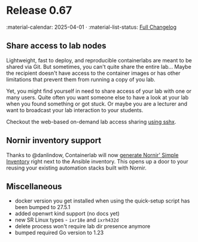 # Release 0.67

:material-calendar: 2025-04-01 · :material-list-status: [Full Changelog](https://github.com/srl-labs/containerlab/releases)

## Share access to lab nodes

Lightweight, fast to deploy, and reproducible containerlabs are meant to be shared via Git. But sometimes, you can't quite share the entire lab... Maybe the recipient doesn't have access to the container images or has other limitations that prevent them from running a copy of you lab.

Yet, you might find yourself in need to share access of your lab with one or many users. Quite often you want someone else to have a look at your lab when you found something or got stuck. Or maybe you are a lecturer and want to broadcast your lab interaction to your students.

Checkout the web-based on-demand lab access sharing [using sshx](../manual/share-access.md).

## Nornir inventory support

Thanks to @danlindow, Containerlab will now [generate Nornir' Simple Inventory](../manual/inventory.md#nornir) right next to the Ansible inventory. This opens up a door to your reusing your existing automation stacks built with Nornir.

## Miscellaneous

* docker version you get installed when using the quick-setup script has been bumped to 27.5.1
* added openwrt kind support (no docs yet)
* new SR Linux types - `ixr18e` and `ixrh432d`
* delete process won't require lab dir presence anymore
* bumped required Go version to 1.23
